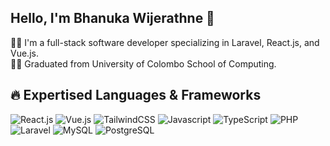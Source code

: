 ## Hello, I'm Bhanuka Wijerathne 👋

👨‍💻 I'm a full-stack software developer specializing in Laravel, React.js, and Vue.js.  
👨‍🎓 Graduated from University of Colombo School of Computing.

## 🔥 Expertised Languages & Frameworks
![React.js](https://img.shields.io/badge/React.js-61DAFB.svg?style=for-the-badge&logo=react&logoColor=white)
![Vue.js](https://img.shields.io/badge/Vue.js-4FC08D.svg?style=for-the-badge&logo=vuedotjs&logoColor=white)
![TailwindCSS](https://img.shields.io/badge/TailwindCSS-06B6D4.svg?style=for-the-badge&logo=tailwindcss&logoColor=white)
![Javascript](https://img.shields.io/badge/Javascript-F7DF1E.svg?style=for-the-badge&logo=javascript&logoColor=white)
![TypeScript](https://img.shields.io/badge/TypeScript-3178C6.svg?style=for-the-badge&logo=typescript&logoColor=white)
![PHP](https://img.shields.io/badge/PHP-777BB4.svg?style=for-the-badge&logo=php&logoColor=white)
![Laravel](https://img.shields.io/badge/Laravel-FF2D20.svg?style=for-the-badge&logo=laravel&logoColor=white)
![MySQL](https://img.shields.io/badge/MySQL-4479A1.svg?style=for-the-badge&logo=mysql&logoColor=white)
![PostgreSQL](https://img.shields.io/badge/PostgreSQL-4169E1.svg?style=for-the-badge&logo=postgresql&logoColor=white)
